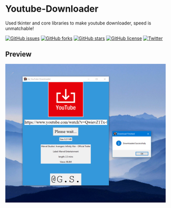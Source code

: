 # Youtube-Downloader
Used tkinter and core libraries to make youtube downloader, speed is unmatchable!

[![GitHub issues](https://img.shields.io/github/issues/GauravSingh9356/Youtube-Downloader)](https://github.com/GauravSingh9356/Youtube-Downloader/issues)
[![GitHub forks](https://img.shields.io/github/forks/GauravSingh9356/Youtube-Downloader)](https://github.com/GauravSingh9356/Youtube-Downloader/network)
[![GitHub stars](https://img.shields.io/github/stars/GauravSingh9356/Youtube-Downloader)](https://github.com/GauravSingh9356/Youtube-Downloader/stargazers)
[![GitHub license](https://img.shields.io/github/license/GauravSingh9356/Youtube-Downloader)](https://github.com/GauravSingh9356/Youtube-Downloader)
[![Twitter](https://img.shields.io/twitter/url?style=social)](https://twitter.com/intent/tweet?text=Wow:&url=https%3A%2F%2Fgithub.com%2FGauravSingh9356%2FYoutube-Downloader)

## Preview
<img src="Screenshot (138).png"/>
